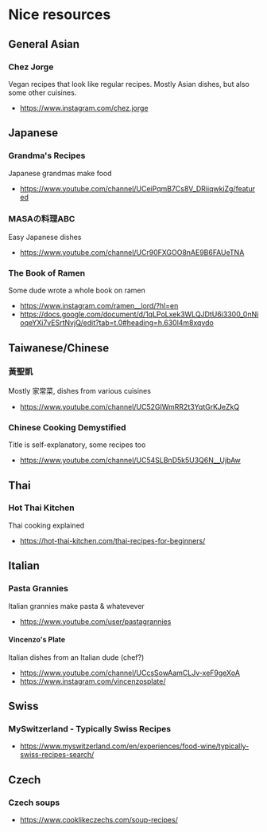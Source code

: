 # Nice resources

## General Asian
### Chez Jorge
Vegan recipes that look like regular recipes. Mostly Asian dishes, but also some other cuisines.
- https://www.instagram.com/chez.jorge


## Japanese
### Grandma's Recipes
Japanese grandmas make food
- https://www.youtube.com/channel/UCeiPqmB7Cs8V_DRiiqwkiZg/featured

### MASAの料理ABC 
Easy Japanese dishes
- https://www.youtube.com/channel/UCr90FXGOO8nAE9B6FAUeTNA

### The Book of Ramen
Some dude wrote a whole book on ramen
- https://www.instagram.com/ramen__lord/?hl=en
- https://docs.google.com/document/d/1qLPoLxek3WLQJDtU6i3300_0nNioqeYXi7vESrtNvjQ/edit?tab=t.0#heading=h.630l4m8xqvdo

## Taiwanese/Chinese
### 黃聖凱
Mostly 家常菜, dishes from various cuisines
- https://www.youtube.com/channel/UC52GIWmRR2t3YqtGrKJeZkQ

### Chinese Cooking Demystified
Title is self-explanatory, some recipes too
- https://www.youtube.com/channel/UC54SLBnD5k5U3Q6N__UjbAw

## Thai
### Hot Thai Kitchen
Thai cooking explained
- https://hot-thai-kitchen.com/thai-recipes-for-beginners/


## Italian
### Pasta Grannies
Italian grannies make pasta & whatevever
- https://www.youtube.com/user/pastagrannies


#### Vincenzo's Plate
Italian dishes from an Italian dude (chef?)
- https://www.youtube.com/channel/UCcsSowAamCLJv-xeF9geXoA
- https://www.instagram.com/vincenzosplate/

## Swiss
### MySwitzerland - Typically Swiss Recipes
- https://www.myswitzerland.com/en/experiences/food-wine/typically-swiss-recipes-search/

## Czech
### Czech soups
- https://www.cooklikeczechs.com/soup-recipes/
